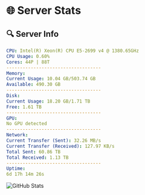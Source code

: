 # 🌐 Server Stats
## 🔍 Server Info
```yaml
CPU: Intel(R) Xeon(R) CPU E5-2699 v4 @ 1380.65GHz
CPU Usage: 0.60%
Cores: 44P | 88T
-----------------------------------
Memory:
Current Usage: 10.04 GB/503.74 GB
Available: 490.30 GB
-----------------------------------
Disk:
Current Usage: 18.20 GB/1.71 TB
Free: 1.61 TB
-----------------------------------
GPU:
No GPU detected
-----------------------------------
Network:
Current Transfer (Sent): 32.26 MB/s
Current Transfer (Received): 127.97 KB/s
Total Sent: 60.86 TB
Total Received: 1.13 TB
-----------------------------------
Uptime:
6d 17h 14m 26s
```
![GitHub Stats](https://img.shields.io/badge/Updated-2025-02-14_15:57:44-blue)
